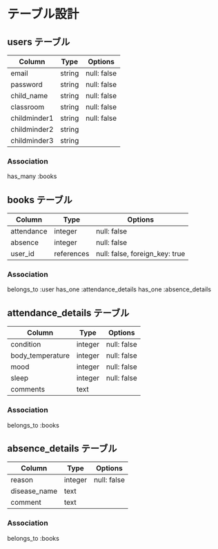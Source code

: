 # テーブル設計

##  users テーブル
| Column        | Type       | Options       |
| ------------- | ---------- | ------------- |
| email         | string     | null: false   |
| password      | string     | null: false   |
| child_name    | string     | null: false   |
| classroom     | string     | null: false   |
| childminder1  | string     | null: false   |
| childminder2  | string     |               |
| childminder3  | string     |               |

### Association
has_many :books

## books テーブル
| Column       | Type       | Options                        |
| ------------ | ---------- | ------------------------------ |
| attendance   | integer    | null: false                    |
| absence      | integer    | null: false                    |
| user_id      | references | null: false, foreign_key: true |

### Association
belongs_to :user
has_one :attendance_details
has_one :absence_details


## attendance_details テーブル
| Column           | Type         | Options                        |
| ---------------- | ----------   | ------------------------------ |
| condition        | integer      | null: false                    |
| body_temperature | integer      | null: false                    |
| mood             | integer      | null: false                    |
| sleep            | integer      | null: false                    |
| comments         | text         |                                |


### Association
belongs_to :books

## absence_details テーブル
| Column           | Type         | Options                        |
| ---------------- | ----------   | ------------------------------ |
| reason           | integer      | null: false                    |
| disease_name     | text         |                                |
| comment          | text         |                                |

### Association
belongs_to :books